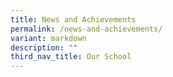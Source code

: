 ```yaml
---
title: News and Achievements
permalink: /news-and-achievements/
variant: markdown
description: ""
third_nav_title: Our School
---
```

